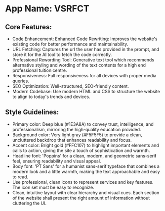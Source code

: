# **App Name**: VSRFCT

## Core Features:

- Code Enhancement: Enhanced Code Rewriting: Improves the website's existing code for better performance and maintainability.
- URL Fetching: Captures the url the user has provided in the prompt, and store it for the AI tool to fetch the code correctly.
- Professional Rewording Tool: Generative text tool which recommends alternative styling and wording of the text contents for a high end professional tuition centre.
- Responsiveness: Full responsiveness for all devices with proper media queries.
- SEO Optimization: Well-structured, SEO-friendly content.
- Modern Codebase: Use modern HTML and CSS to structure the website to align to today's trends and devices.

## Style Guidelines:

- Primary color: Deep blue (#1E3A8A) to convey trust, intelligence, and professionalism, mirroring the high-quality education provided.
- Background color: Very light gray (#F5F5F5) to provide a clean, uncluttered backdrop that enhances readability and focus.
- Accent color: Bright gold (#FFC107) to highlight important elements and calls to action, giving the site a touch of sophistication and warmth.
- Headline font: 'Poppins' for a clean, modern, and geometric sans-serif feel, ensuring readability and visual appeal.
- Body font: 'PT Sans' for a humanist sans-serif typeface that combines a modern look and a little warmth, making the text approachable and easy to read.
- Use professional, clean icons to represent services and key features. The icon set must be easy to recognize.
- Clean, intuitive layout with clear hierarchy and visual cues. Each section of the website shall present the right amount of information without cluttering the UI.